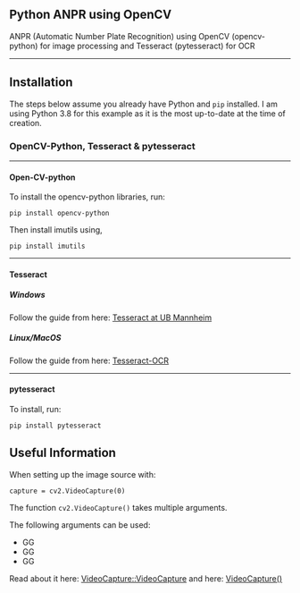 ## Python ANPR using OpenCV

ANPR (Automatic Number Plate Recognition) using OpenCV (opencv-python) for image processing and Tesseract (pytesseract) for OCR
***
## Installation

The steps below assume you already have Python and `pip` installed. I am using Python 3.8 for this example as it is the most up-to-date at the time of creation.

### OpenCV-Python, Tesseract & pytesseract
***
#### Open-CV-python

To install the opencv-python libraries, run:

`pip install opencv-python`

Then install imutils using,

`pip install imutils`
***
#### Tesseract

##### Windows

Follow the guide from here: [Tesseract at UB Mannheim](https://github.com/UB-Mannheim/tesseract/wiki)

##### Linux/MacOS

Follow the guide from here: [Tesseract-OCR](https://github.com/tesseract-ocr/tesseract/wiki)
***
#### pytesseract

To install, run:

`pip install pytesseract`


## Useful Information

When setting up the image source with:

`capture = cv2.VideoCapture(0)`

The function `cv2.VideoCapture()` takes multiple arguments.

The following arguments can be used:
- GG
- GG
- GG

Read about it here: [VideoCapture::VideoCapture](https://docs.opencv.org/2.4/modules/highgui/doc/reading_and_writing_images_and_video.html#videocapture)
and here: [VideoCapture()](https://docs.opencv.org/3.4/d8/dfe/classcv_1_1VideoCapture.html#a57c0e81e83e60f36c83027dc2a188e80)

